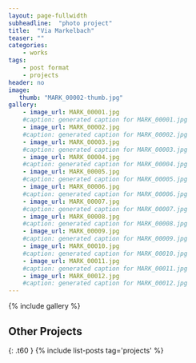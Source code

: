 ```yaml
---
layout: page-fullwidth
subheadline:  "photo project"
title:  "Via Markelbach"
teaser: ""
categories:
    - works
tags:
    - post format
    - projects
header: no
image:
   thumb: "MARK_00002-thumb.jpg"
gallery:
    - image_url: MARK_00001.jpg
    #caption: generated caption for MARK_00001.jpg 
    - image_url: MARK_00002.jpg
    #caption: generated caption for MARK_00002.jpg 
    - image_url: MARK_00003.jpg
    #caption: generated caption for MARK_00003.jpg 
    - image_url: MARK_00004.jpg
    #caption: generated caption for MARK_00004.jpg 
    - image_url: MARK_00005.jpg
    #caption: generated caption for MARK_00005.jpg 
    - image_url: MARK_00006.jpg
    #caption: generated caption for MARK_00006.jpg 
    - image_url: MARK_00007.jpg
    #caption: generated caption for MARK_00007.jpg 
    - image_url: MARK_00008.jpg
    #caption: generated caption for MARK_00008.jpg 
    - image_url: MARK_00009.jpg
    #caption: generated caption for MARK_00009.jpg 
    - image_url: MARK_00010.jpg
    #caption: generated caption for MARK_00010.jpg 
    - image_url: MARK_00011.jpg
    #caption: generated caption for MARK_00011.jpg 
    - image_url: MARK_00012.jpg
    #caption: generated caption for MARK_00012.jpg 
---
```


{% include gallery %}










## Other Projects
{: .t60 }
{% include list-posts tag='projects' %}

